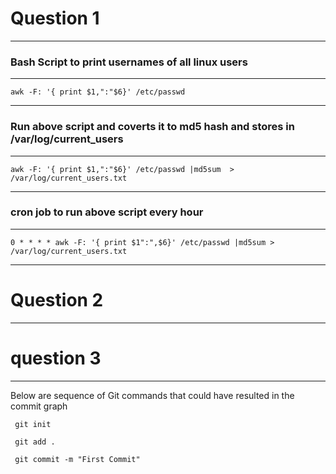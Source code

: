 # Question 1

---- 

### Bash Script to print usernames of all linux users

----

`awk -F: '{ print $1,":"$6}' /etc/passwd` 

----

### Run above script and coverts it to md5 hash and stores in /var/log/current_users

----

`awk -F: '{ print $1,":"$6}' /etc/passwd |md5sum  > /var/log/current_users.txt`

----

### cron job to run above script every hour

----

`0 * * * * awk -F: '{ print $1":",$6}' /etc/passwd |md5sum > /var/log/current_users.txt` 

----

# Question 2 

----

# question 3

----

Below are sequence of Git commands that could have resulted in the commit graph

```
 git init

 git add . 

 git commit -m "First Commit" 
 
 ```


